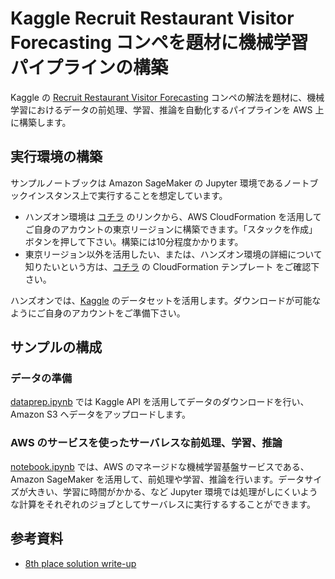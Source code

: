 # Kaggle Recruit Restaurant Visitor Forecasting コンペを題材に機械学習パイプラインの構築

Kaggle の [Recruit Restaurant Visitor Forecasting](https://www.kaggle.com/c/recruit-restaurant-visitor-forecasting) コンペの解法を題材に、機械学習におけるデータの前処理、学習、推論を自動化するパイプラインを AWS 上に構築します。

## 実行環境の構築

サンプルノートブックは Amazon SageMaker の Jupyter 環境であるノートブックインスタンス上で実行することを想定しています。

- ハンズオン環境は [コチラ](https://ap-northeast-1.console.aws.amazon.com/cloudformation/home?region=ap-northeast-1#/stacks/create/review?templateURL=https://titanic-pipeline-cfn-template.s3-ap-northeast-1.amazonaws.com/sagemaker-custom-resource.yaml&stackName=titanic-ml-pipeline) のリンクから、AWS CloudFormation を活用してご自身のアカウントの東京リージョンに構築できます。「スタックを作成」ボタンを押して下さい。構築には10分程度かかります。
- 東京リージョン以外を活用したい、または、ハンズオン環境の詳細について知りたいという方は、[コチラ](https://github.com/tkazusa/kaggle-mlpipeline-titanic/blob/main/cfn-templates/sagemaker-custom-resource.yaml) の CloudFormation テンプレート をご確認下さい。

ハンズオンでは、[Kaggle](https://www.kaggle.com/) のデータセットを活用します。ダウンロードが可能なようにご自身のアカウントをご準備下さい。

## サンプルの構成

### データの準備

[dataprep.ipynb](https://github.com/tkazusa/kaggle-mlpipeline-Recruit-Restaurant-Visitor-Forecasting/blob/main/notebook/dataprep.ipynb) では Kaggle API を活用してデータのダウンロードを行い、Amazon S3 へデータをアップロードします。

### AWS のサービスを使ったサーバレスな前処理、学習、推論

[notebook.ipynb](https://github.com/tkazusa/kaggle-mlpipeline-Recruit-Restaurant-Visitor-Forecasting/blob/main/notebook/notebook.ipynb) では、AWS のマネージドな機械学習基盤サービスである、Amazon SageMaker を活用して、前処理や学習、推論を行います。データサイズが大きい、学習に時間がかかる、など Jupyter 環境では処理がしにくいような計算をそれぞれのジョブとしてサーバレスに実行するすることができます。

## 参考資料

- [8th place solution write-up](https://www.kaggle.com/c/recruit-restaurant-visitor-forecasting/discussion/4916a6)